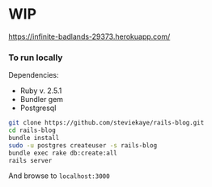 # WIP

https://infinite-badlands-29373.herokuapp.com/

### To run locally

Dependencies:

- Ruby v. 2.5.1
- Bundler gem
- Postgresql

```bash
git clone https://github.com/steviekaye/rails-blog.git
cd rails-blog
bundle install
sudo -u postgres createuser -s rails-blog
bundle exec rake db:create:all
rails server
```

And browse to `localhost:3000`
